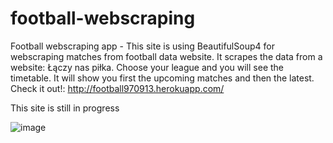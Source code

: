 # football-webscraping

Football webscraping app - 
This site is using BeautifulSoup4 for webscraping matches from football data website.
It scrapes the data from a website: Łączy nas piłka. Choose your league and you will see the timetable. It will show you first the upcoming matches and then the latest. Check it out!: http://football970913.herokuapp.com/

This site is still in progress

![image](https://user-images.githubusercontent.com/57491280/175043828-03524fe8-aa34-4421-bc5b-bf8f5ef97c99.png)
